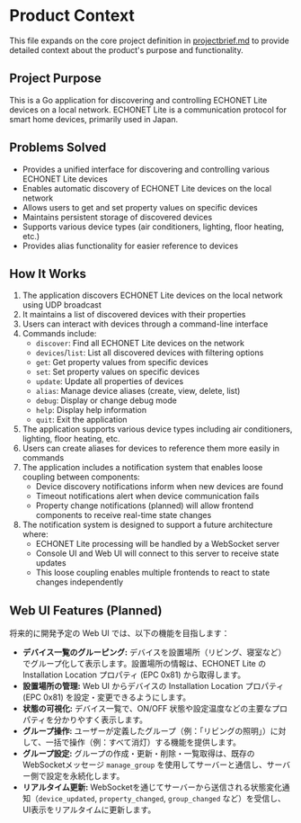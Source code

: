 # Product Context

This file expands on the core project definition in [projectbrief.md](./projectbrief.md) to provide detailed context about the product's purpose and functionality.

## Project Purpose

This is a Go application for discovering and controlling ECHONET Lite devices on a local network. ECHONET Lite is a communication protocol for smart home devices, primarily used in Japan.

## Problems Solved

- Provides a unified interface for discovering and controlling various ECHONET Lite devices
- Enables automatic discovery of ECHONET Lite devices on the local network
- Allows users to get and set property values on specific devices
- Maintains persistent storage of discovered devices
- Supports various device types (air conditioners, lighting, floor heating, etc.)
- Provides alias functionality for easier reference to devices

## How It Works

1. The application discovers ECHONET Lite devices on the local network using UDP broadcast
2. It maintains a list of discovered devices with their properties
3. Users can interact with devices through a command-line interface
4. Commands include:
   - `discover`: Find all ECHONET Lite devices on the network
   - `devices`/`list`: List all discovered devices with filtering options
   - `get`: Get property values from specific devices
   - `set`: Set property values on specific devices
   - `update`: Update all properties of devices
   - `alias`: Manage device aliases (create, view, delete, list)
   - `debug`: Display or change debug mode
   - `help`: Display help information
   - `quit`: Exit the application
5. The application supports various device types including air conditioners, lighting, floor heating, etc.
6. Users can create aliases for devices to reference them more easily in commands
7. The application includes a notification system that enables loose coupling between components:
   - Device discovery notifications inform when new devices are found
   - Timeout notifications alert when device communication fails
   - Property change notifications (planned) will allow frontend components to receive real-time state changes
8. The notification system is designed to support a future architecture where:
   - ECHONET Lite processing will be handled by a WebSocket server
   - Console UI and Web UI will connect to this server to receive state updates
   - This loose coupling enables multiple frontends to react to state changes independently

## Web UI Features (Planned)

将来的に開発予定の Web UI では、以下の機能を目指します：

- **デバイス一覧のグルーピング:** デバイスを設置場所（リビング、寝室など）でグループ化して表示します。設置場所の情報は、ECHONET Lite の Installation Location プロパティ (EPC 0x81) から取得します。
- **設置場所の管理:** Web UI からデバイスの Installation Location プロパティ (EPC 0x81) を設定・変更できるようにします。
- **状態の可視化:** デバイス一覧で、ON/OFF 状態や設定温度などの主要なプロパティを分かりやすく表示します。
- **グループ操作:** ユーザーが定義したグループ（例：「リビングの照明」）に対して、一括で操作（例：すべて消灯）する機能を提供します。
- **グループ設定:** グループの作成・更新・削除・一覧取得は、既存のWebSocketメッセージ `manage_group` を使用してサーバーと通信し、サーバー側で設定を永続化します。
- **リアルタイム更新:** WebSocketを通じてサーバーから送信される状態変化通知（`device_updated`, `property_changed`, `group_changed` など）を受信し、UI表示をリアルタイムに更新します。
